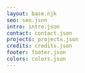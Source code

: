 ```yaml
---
layout: base.njk
seo: seo.json
intro: intro.json
contact: contact.json
projects: projects.json
credits: credits.json
footer: footer.json
colors: colors.json
---
```

